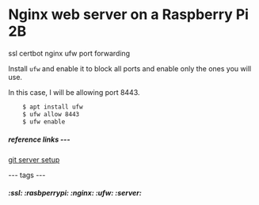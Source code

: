 # Nginx web server on a Raspberry Pi 2B

ssl
certbot
nginx
ufw 
port forwarding

Install `ufw` and enable it to block all ports and enable only the ones you will use.

In this case, I will be allowing port 8443.

```sh
    $ apt install ufw
    $ ufw allow 8443
    $ ufw enable
```

##### reference links ---
[git server setup](https://git-scm.com/book/en/v2/Git-on-the-Server-Setting-Up-the-Server)

--- tags ---
##### :ssl: :rasbperrypi: :nginx: :ufw: :server:
